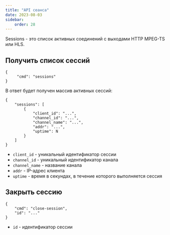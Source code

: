 ```yaml
---
title: "API сеанса"
date: 2023-08-03
sidebar:
    order: 28
---
```


Sessions - это список активных соединений с выходами HTTP MPEG-TS или HLS.

## Получить список сессий[](https://help.cesbo.com/astra/admin-guide/api/session#get-session-list)

```
{
     "cmd": "sessions"
}
```

В ответ будет получен массив активных сессий:

```
{
    "sessions": [
        {
            "client_id": "...",
            "channel_id": "...",
            "channel_name": "...",
            "addr": "...",
            "uptime": N
        }
    ]
}
```

- `client_id` - уникальный идентификатор сессии
- `channel_id` - уникальный идентификатор канала
- `channel_name` - название канала
- `addr` - IP-адрес клиента
- `uptime` - время в секундах, в течение которого выполняется сессия

## Закрыть сессию[](https://help.cesbo.com/astra/admin-guide/api/session#close-session)

```
{
    "cmd": "close-session",
    "id": "..."
}
```

- `id` - идентификатор сессии
